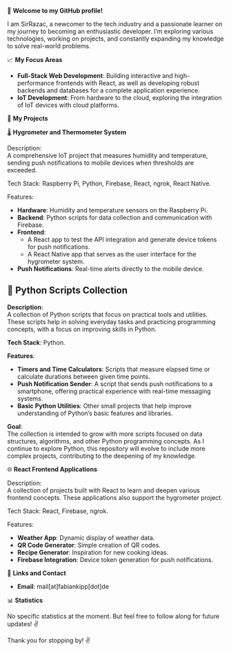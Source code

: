 👋 **Welcome to my GitHub profile!**

I am SirRazac, a newcomer to the tech industry and a passionate learner on my journey to becoming an enthusiastic developer. I’m exploring various technologies, working on projects, and constantly expanding my knowledge to solve real-world problems.

📈 **My Focus Areas**

- **Full-Stack Web Development**: Building interactive and high-performance frontends with React, as well as developing robust backends and databases for a complete application experience.
- **IoT Development**: From hardware to the cloud, exploring the integration of IoT devices with cloud platforms.

📁 **My Projects**

🌡️ **Hygrometer and Thermometer System**

Description:  
A comprehensive IoT project that measures humidity and temperature, sending push notifications to mobile devices when thresholds are exceeded.

Tech Stack: Raspberry Pi, Python, Firebase, React, ngrok, React Native.

Features:  
- **Hardware**: Humidity and temperature sensors on the Raspberry Pi.  
- **Backend**: Python scripts for data collection and communication with Firebase.  
- **Frontend**:
   - A React app to test the API integration and generate device tokens for push notifications.
   - A React Native app that serves as the user interface for the hygrometer system.
- **Push Notifications**: Real-time alerts directly to the mobile device.

## 🔄 **Python Scripts Collection**

**Description**:  
A collection of Python scripts that focus on practical tools and utilities. These scripts help in solving everyday tasks and practicing programming concepts, with a focus on improving skills in Python.

**Tech Stack**: Python.

**Features**:  
- **Timers and Time Calculators**: Scripts that measure elapsed time or calculate durations between given time points.
- **Push Notification Sender**: A script that sends push notifications to a smartphone, offering practical experience with real-time messaging systems.
- **Basic Python Utilities**: Other small projects that help improve understanding of Python’s basic features and libraries.
  
**Goal**:  
The collection is intended to grow with more scripts focused on data structures, algorithms, and other Python programming concepts. As I continue to explore Python, this repository will evolve to include more complex projects, contributing to the deepening of my knowledge.

🌐 **React Frontend Applications**

Description:  
A collection of projects built with React to learn and deepen various frontend concepts. These applications also support the hygrometer project.

Tech Stack: React, Firebase, ngrok.

Features:  
- **Weather App**: Dynamic display of weather data.  
- **QR Code Generator**: Simple creation of QR codes.  
- **Recipe Generator**: Inspiration for new cooking ideas.  
- **Firebase Integration**: Device token generation for push notifications.

🔗 **Links and Contact**

- **Email**: mail[at]fabiankipp[dot]de

📊 **Statistics**

No specific statistics at the moment. But feel free to follow along for future updates! ✌️

Thank you for stopping by! ✌️
